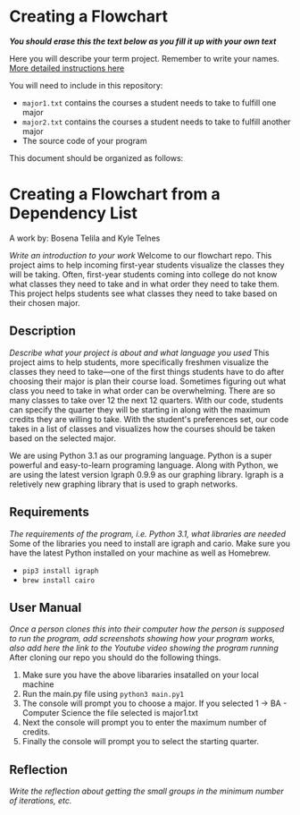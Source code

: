 # Creating a Flowchart

_**You should erase this the text below as you fill it up with your own text**_

Here you will describe your term project. Remember to write your names.
[More detailed instructions here](Flowchart-Graph.pptx)

You will need to include in this repository:
- `major1.txt` contains the courses a student needs to take to fulfill one major
- `major2.txt` contains the courses a student needs to take to fulfill another major
- The source code of your program

This document should be organized as follows:

# Creating a Flowchart from a Dependency List
A work by: Bosena Telila and Kyle Telnes

*Write an introduction to your work*
Welcome to our flowchart repo. This project aims to help incoming first-year students visualize the classes they will be taking. Often, first-year students coming into college do not know what classes they need to take and in what order they need to take them. This project helps students see what classes they need to take based on their chosen major.


## Description
*Describe what your project is about and what language you used*
This project aims to help students, more specifically freshmen visualize the classes they need to take—one of the first things students have to do after choosing their major is plan their course load. Sometimes figuring out what class you need to take in what order can be overwhelming. There are so many classes to take over 12 the next 12 quarters. With our code, students can specify the quarter they will be starting in along with the maximum credits they are willing to take. With the student's preferences set, our code takes in a list of classes and visualizes how the courses should be taken based on the selected major.  

We are using Python 3.1 as our programing language. Python is a super powerful and easy-to-learn programing language. Along with Python, we are using the latest version Igraph 0.9.9 as our graphing library. Igraph is a reletively new graphing library that is used to graph networks. 

## Requirements
*The requirements of the program, i.e. Python 3.1, what libraries are needed*
Some of the libraries you need to install are igraph and cario.
Make sure you have the latest Python installed on your machine as well as Homebrew. 

- `pip3 install igraph`
- `brew install cairo`

## User Manual
*Once a person clones this into their computer how the person is supposed to run the program, add screenshots showing how your program works, also add here the link to the Youtube video showing the program running*
After cloning our repo you should do the following things.

1. Make sure you have the above libararies insatalled on your local machine
2. Run the main.py file using `python3 main.py1`
3. The console will prompt you to choose a major. If you selected 1 -> BA - Computer Science the file selected is major1.txt
4. Next the console will prompt you to enter the maximum number of credits. 
5. Finally the console will prompt you to select the starting quarter.

## Reflection
*Write the reflection about getting the small groups in the minimum number of iterations, etc.*



